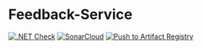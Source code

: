 # Feedback-Service
[![.NET Check](https://github.com/LIVEDJ-App/Feedback-Service/actions/workflows/dotnet.yml/badge.svg)](https://github.com/LIVEDJ-App/Feedback-Service/actions/workflows/dotnet.yml)
[![SonarCloud](https://github.com/LIVEDJ-App/Feedback-Service/actions/workflows/sonar.yml/badge.svg)](https://github.com/LIVEDJ-App/Feedback-Service/actions/workflows/sonar.yml)
[![Push to Artifact Registry](https://github.com/LIVEDJ-App/Feedback-Service/actions/workflows/docker-build-gcr.yml/badge.svg)](https://github.com/LIVEDJ-App/Feedback-Service/actions/workflows/docker-build-gcr.yml)

